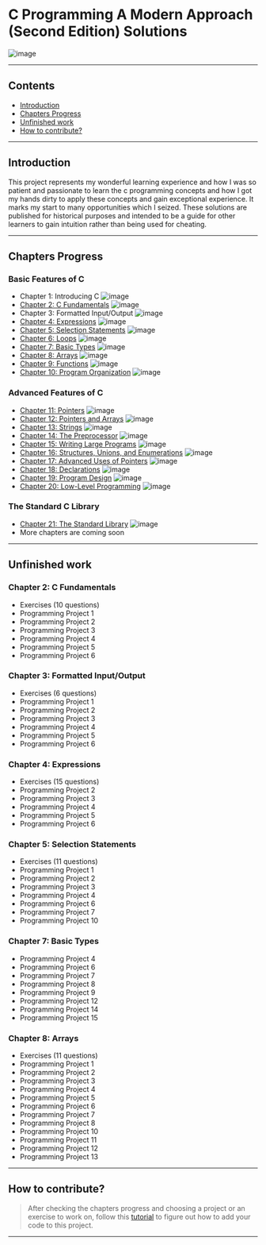 # C Programming A Modern Approach (Second Edition) Solutions

![image](https://drive.google.com/uc?export=view&id=1rIqx7w1mcmoC23yDfspfyeYAQiPgpRXe)

---

## Contents

- [Introduction](#introduction)
- [Chapters Progress](#chapters-progress)
- [Unfinished work](#unfinished-work)
- [How to contribute?](#how-to-contribute)

---

## Introduction

This project represents my wonderful learning experience and how I was so patient and passionate to learn the c programming concepts and how I got my hands dirty to apply these concepts and gain exceptional experience. It marks my start to many opportunities which I seized. These solutions are published for historical purposes and intended to be a guide for other learners to gain intuition rather than being used for cheating.

---

## Chapters Progress

### Basic Features of C

- Chapter 1: Introducing C ![image](https://progress-bar.dev/100/?title=No_Exercises&color=bababa)
- [Chapter 2: C Fundamentals](Ch02_C_Fundamentals) ![image](https://progress-bar.dev/2/?scale=18&suffix=/18)
- Chapter 3: Formatted Input/Output ![image](https://progress-bar.dev/0/?scale=12&suffix=/12)
- [Chapter 4: Expressions](Ch04_Expressions) ![image](https://progress-bar.dev/1/?scale=21&suffix=/21)
- [Chapter 5: Selection Statements](Ch05_Selection_Statements) ![image](https://progress-bar.dev/4/?scale=22&suffix=/22)
- [Chapter 6: Loops](Ch06_Loops) ![image](https://progress-bar.dev/100/)
- [Chapter 7: Basic Types](Ch07_Basic_Types) ![image](https://progress-bar.dev/22/?scale=30&suffix=/30)
- [Chapter 8: Arrays](Ch08_Arrays) ![image](https://progress-bar.dev/5/?scale=28&suffix=/28)
- [Chapter 9: Functions](Ch09_Functions) ![image](https://progress-bar.dev/100/)
- [Chapter 10: Program Organization](Ch10_Program_Organization) ![image](https://progress-bar.dev/100/)

### Advanced Features of C

- [Chapter 11: Pointers](Ch11_Pointers) ![image](https://progress-bar.dev/100/)
- [Chapter 12: Pointers and Arrays](Ch12_Pointers_and_Arrays) ![image](https://progress-bar.dev/100/)
- [Chapter 13: Strings](Ch13_Strings) ![image](https://progress-bar.dev/100/)
- [Chapter 14: The Preprocessor](Ch14_The_Preprocessor) ![image](https://progress-bar.dev/100/)
- [Chapter 15: Writing Large Programs](Ch15_Writing_Large_Programs) ![image](https://progress-bar.dev/100/)
- [Chapter 16: Structures, Unions, and Enumerations](Ch16_Structures_Unions_and_Enumerations) ![image](https://progress-bar.dev/100/)
- [Chapter 17: Advanced Uses of Pointers](Ch17_Advanced_Uses_of_Pointers) ![image](https://progress-bar.dev/100/)
- [Chapter 18: Declarations](Ch18_Declarations) ![image](https://progress-bar.dev/100/)
- [Chapter 19: Program Design](Ch19_Program_Design) ![image](https://progress-bar.dev/100/)
- [Chapter 20: Low-Level Programming](Ch20_Low_Level_Programming) ![image](https://progress-bar.dev/100/)

### The Standard C Library

- [Chapter 21: The Standard Library](Ch21_The_Standard_Library) ![image](https://progress-bar.dev/100/)
- More chapters are coming soon

---

## Unfinished work

### Chapter 2: C Fundamentals

- Exercises (10 questions)
- Programming Project 1
- Programming Project 2
- Programming Project 3
- Programming Project 4
- Programming Project 5
- Programming Project 6

### Chapter 3: Formatted Input/Output

- Exercises (6 questions)
- Programming Project 1
- Programming Project 2
- Programming Project 3
- Programming Project 4
- Programming Project 5
- Programming Project 6

### Chapter 4: Expressions

- Exercises (15 questions)
- Programming Project 2
- Programming Project 3
- Programming Project 4
- Programming Project 5
- Programming Project 6

### Chapter 5: Selection Statements

- Exercises (11 questions)
- Programming Project 1
- Programming Project 2
- Programming Project 3
- Programming Project 4
- Programming Project 6
- Programming Project 7
- Programming Project 10

### Chapter 7: Basic Types

- Programming Project 4
- Programming Project 6
- Programming Project 7
- Programming Project 8
- Programming Project 9
- Programming Project 12
- Programming Project 14
- Programming Project 15

### Chapter 8: Arrays

- Exercises (11 questions)
- Programming Project 1
- Programming Project 2
- Programming Project 3
- Programming Project 4
- Programming Project 5
- Programming Project 6
- Programming Project 7
- Programming Project 8
- Programming Project 10
- Programming Project 11
- Programming Project 12
- Programming Project 13

---

## How to contribute?

> After checking the chapters progress and choosing a project or an exercise to work on, follow this [tutorial](https://www.dataschool.io/how-to-contribute-on-github/) to figure out how to add your code to this project.

---

